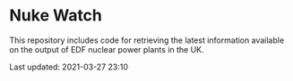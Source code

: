 # Nuke Watch

This repository includes code for retrieving the latest information available on the output of EDF nuclear power plants in the UK.

Last updated: 2021-03-27 23:10